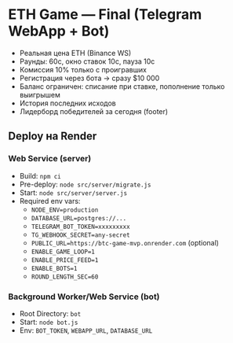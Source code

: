 # ETH Game — Final (Telegram WebApp + Bot)

- Реальная цена ETH (Binance WS)
- Раунды: 60c, окно ставок 10c, пауза 10c
- Комиссия 10% только с проигравших
- Регистрация через бота → сразу $10 000
- Баланс ограничен: списание при ставке, пополнение только выигрышем
- История последних исходов
- Лидерборд победителей за сегодня (footer)

## Deploy на Render
### Web Service (server)
- Build: `npm ci`
- Pre-deploy: `node src/server/migrate.js`
- Start: `node src/server/server.js`
- Required env vars:
  - `NODE_ENV=production`
  - `DATABASE_URL=postgres://...`
  - `TELEGRAM_BOT_TOKEN=xxxxxxxxx`
  - `TG_WEBHOOK_SECRET=any-secret`
  - `PUBLIC_URL=https://btc-game-mvp.onrender.com` (optional)
  - `ENABLE_GAME_LOOP=1`
  - `ENABLE_PRICE_FEED=1`
  - `ENABLE_BOTS=1`
  - `ROUND_LENGTH_SEC=60`

### Background Worker/Web Service (bot)
- Root Directory: `bot`
- Start: `node bot.js`
- Env: `BOT_TOKEN`, `WEBAPP_URL`, `DATABASE_URL`
